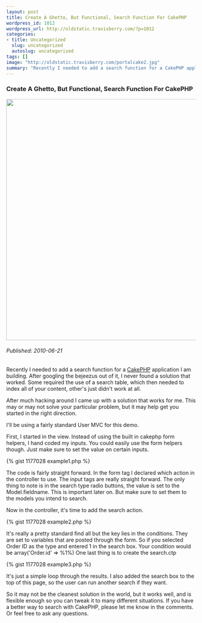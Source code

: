 ```yaml
--- 
layout: post
title: Create A Ghetto, But Functional, Search Function For CakePHP
wordpress_id: 1012
wordpress_url: http://oldstatic.travisberry.com/?p=1012
categories: 
- title: Uncategorized
  slug: uncategorized
  autoslug: uncategorized
tags: []
image: "http://oldstatic.travisberry.com/portalcake2.jpg"
summary: "Recently I needed to add a search function for a CakePHP application I am building. After googling the bejeezus out of it, I never found a solution that worked."
---
```

<article class="post clearfix">
  <h3>Create A Ghetto, But Functional, Search Function For CakePHP</h3>
  <a href="http://store.steampowered.com/app/400/" class="postImageLink"><img src="http://oldstatic.travisberry.com/portalcake2.jpg" alt="" class="thumbnail alignleft" width=640  /></a>
  <h6>Published: 2010-06-21</h6>

Recently I needed to add a search function for a [CakePHP](http://cakephp.org/) application I am building. After googling the bejeezus out of it, I never found a solution that worked. Some required the use of a search table, which then needed to index all of your content, other's just didn't work at all.

After much hacking around I came up with a solution that works for me. This may or may not solve your particular problem, but it may help get you started in the right direction.

I'll be using a fairly standard User MVC for this demo.

First, I started in the view. Instead of using the built in cakephp form helpers, I hand coded my inputs. You could easily use the form helpers though. Just make sure to set the value on certain inputs.

<div class="gistFallback">
{% gist 1177028 example1.php %}
</div>
	
The code is fairly straight forward. In the form tag I declared which action in the controller to use. The input tags are really straight forward. The only thing to note is in the search type radio buttons, the value is set to the Model.fieldname. This is important later on. But make sure to set them to the models you intend to search.

Now in the controller, it's time to add the search action.

<div class="gistFallback">
{% gist 1177028 example2.php %}
</div>

It's really a pretty standard find all but the key lies in the conditions. They are set to variables that are posted through the form. So if you selected Order ID as the type and entered 1 in the search box. Your condition would be array('Order.id' => %1%) One last thing is to create the search.ctp

<div class="gistFallback">
{% gist 1177028 example3.php %}
</div>
	
It's just a simple loop through the results. I also added the search box to the top of this page, so the user can run another search if they want.

So it may not be the cleanest solution in the world, but it works well, and is flexible enough so you can tweak it to many different situations. If you have a better way to search with CakePHP, please let me know in the comments. Or feel free to ask any questions.
</article>